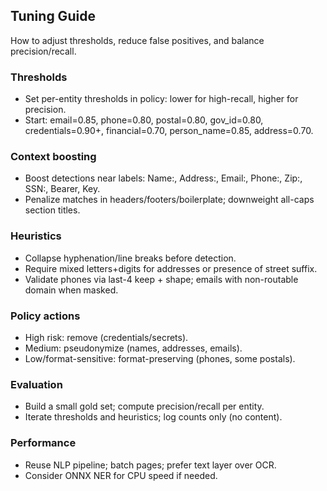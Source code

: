 ## Tuning Guide

How to adjust thresholds, reduce false positives, and balance precision/recall.

### Thresholds
- Set per-entity thresholds in policy: lower for high-recall, higher for precision.
- Start: email=0.85, phone=0.80, postal=0.80, gov_id=0.80, credentials=0.90+, financial=0.70, person_name=0.85, address=0.70.

### Context boosting
- Boost detections near labels: Name:, Address:, Email:, Phone:, Zip:, SSN:, Bearer, Key.
- Penalize matches in headers/footers/boilerplate; downweight all-caps section titles.

### Heuristics
- Collapse hyphenation/line breaks before detection.
- Require mixed letters+digits for addresses or presence of street suffix.
- Validate phones via last-4 keep + shape; emails with non-routable domain when masked.

### Policy actions
- High risk: remove (credentials/secrets).
- Medium: pseudonymize (names, addresses, emails).
- Low/format-sensitive: format-preserving (phones, some postals).

### Evaluation
- Build a small gold set; compute precision/recall per entity.
- Iterate thresholds and heuristics; log counts only (no content).

### Performance
- Reuse NLP pipeline; batch pages; prefer text layer over OCR.
- Consider ONNX NER for CPU speed if needed.


